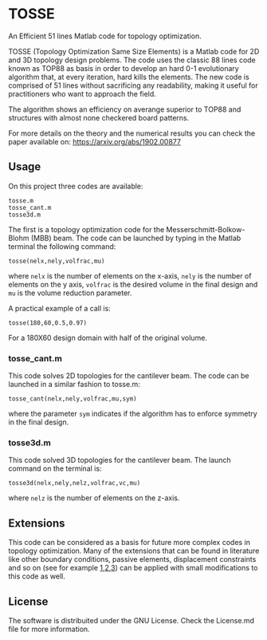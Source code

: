 # TOSSE
An Efficient 51 lines Matlab code for topology optimization.

TOSSE (Topology Optimization Same Size Elements) is a Matlab code for 2D and 3D topology design problems. 
The code uses the classic 88 lines code known as TOP88 as basis in order to develop an hard 0-1 evolutionary algorithm that, at every iteration, hard kills the elements. The new code is comprised of 51 lines without sacrificing any readability, making it useful for practitioners who want to approach the field.

The algorithm shows an efficiency on averange superior to TOP88 and structures with almost none checkered board patterns.

For more details on the theory and the numerical results you can check the paper available on:
https://arxiv.org/abs/1902.00877

## Usage
On this project three codes are available: 
```
tosse.m
tosse_cant.m
tosse3d.m
```
The first is a topology optimization code for the Messerschmitt-Bolkow-Blohm (MBB) beam. The code can be launched by typing in the Matlab terminal the following command:
```
tosse(nelx,nely,volfrac,mu)
```
where ```nelx``` is the number of elements on the x-axis, ```nely``` is the number of elements on the y axis, ```volfrac``` is the desired volume in the final design and ```mu``` is the volume reduction parameter.

A practical example of a call is:
```
tosse(180,60,0.5,0.97)
```
For a 180X60 design domain with half of the original volume.
### tosse_cant.m
This code solves 2D topologies for the cantilever beam. The code can be launched in a similar fashion to tosse.m:
```
tosse_cant(nelx,nely,volfrac,mu,sym)
```
where the parameter ```sym``` indicates if the algorithm has to enforce symmetry in the final design.
### tosse3d.m
This code solved 3D topologies for the cantilever beam. The launch command on the terminal is:
```
tosse3d(nelx,nely,nelz,volfrac,vc,mu)
```
where ```nelz``` is the number of elements on the z-axis.

## Extensions
This code can be considered as a basis for future more complex codes in topology optimization. Many of the extensions that can be found in literature like other boundary conditions, passive elements, displacement constraints and so on (see for example [1](https://link.springer.com/article/10.1007/s00158-010-0594-7),[2](https://link.springer.com/article/10.1007/s00158-010-0487-9),[3](https://link.springer.com/article/10.1007/s00158-014-1107-x)) can be applied with small modifications to this code as well.
## License
The software is distribuited under the GNU License. Check the License.md file for more information.
